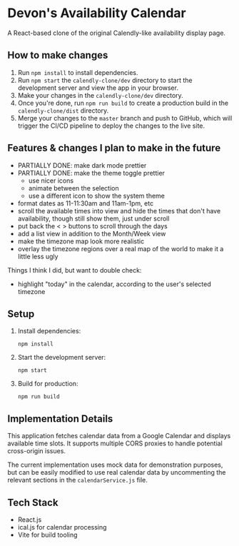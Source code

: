 # Devon's Availability Calendar

A React-based clone of the original Calendly-like availability display page.

## How to make changes

1. Run `npm install` to install dependencies.
2. Run `npm start` the `calendly-clone/dev` directory to start the development server and view the app in your browser.
3. Make your changes in the `calendly-clone/dev` directory.
4. Once you're done, run `npm run build` to create a production build in the `calendly-clone/dist` directory.
5. Merge your changes to the `master` branch and push to GitHub, which will trigger the CI/CD pipeline to deploy the changes to the live site.

## Features & changes I plan to make in the future
- PARTIALLY DONE: make dark mode prettier
- PARTIALLY DONE: make the theme toggle prettier
  - use nicer icons
  - animate between the selection
  - use a different icon to show the system theme
- format dates as 11-11:30am and 11am-1pm, etc
- scroll the available times into view and hide the times that don't have availability, though still show them, just under scroll
- put back the < > buttons to scroll through the days
- add a list view in addition to the Month/Week view
- make the timezone map look more realistic
- overlay the timezone regions over a real map of the world to make it a little less ugly

Things I think I did, but want to double check:
- highlight "today" in the calendar, according to the user's selected timezone

## Setup

1. Install dependencies:
   ```
   npm install
   ```

2. Start the development server:
   ```
   npm start
   ```

3. Build for production:
   ```
   npm run build
   ```

## Implementation Details

This application fetches calendar data from a Google Calendar and displays available time slots. It supports multiple CORS proxies to handle potential cross-origin issues.

The current implementation uses mock data for demonstration purposes, but can be easily modified to use real calendar data by uncommenting the relevant sections in the `calendarService.js` file.

## Tech Stack

- React.js
- ical.js for calendar processing
- Vite for build tooling